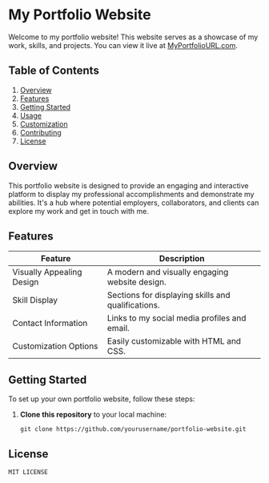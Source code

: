 # My Portfolio Website

Welcome to my portfolio website! This website serves as a showcase of my work, skills, and projects. You can view it live at [MyPortfolioURL.com](https://esakki2104prsnl.github.io/esakki-portfolio/).

## Table of Contents
1. [Overview](#overview)
2. [Features](#features)
3. [Getting Started](#getting-started)
4. [Usage](#usage)
5. [Customization](#customization)
6. [Contributing](#contributing)
7. [License](#license)

## Overview
This portfolio website is designed to provide an engaging and interactive platform to display my professional accomplishments and demonstrate my abilities. It's a hub where potential employers, collaborators, and clients can explore my work and get in touch with me.

## Features
| Feature                                 | Description                                        |
|-----------------------------------------|----------------------------------------------------|
| Visually Appealing Design               | A modern and visually engaging website design.    |
| Skill Display                           | Sections for displaying skills and qualifications. |
| Contact Information                     | Links to my social media profiles and email.      |
| Customization Options                   | Easily customizable with HTML and CSS.|

## Getting Started
To set up your own portfolio website, follow these steps:

1. **Clone this repository** to your local machine:
   ```shell
   git clone https://github.com/yourusername/portfolio-website.git

## License
    MIT LICENSE 